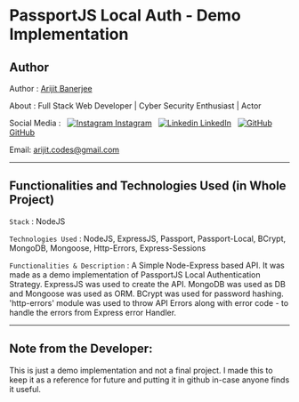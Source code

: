 # PassportJS Local Auth - Demo Implementation

## Author

Author : [Arijit Banerjee](https://www.github.com/ArijitCodes)

About : Full Stack Web Developer | Cyber Security Enthusiast | Actor

Social Media : &nbsp;
[![Instagram](https://i.ibb.co/4t76vTc/insta-transparent-14px.png) Instagram](https://www.instagram.com/arijit.codes)
&nbsp;
[![Linkedin](https://i.stack.imgur.com/gVE0j.png) LinkedIn](https://www.linkedin.com/in/arijitban)
&nbsp;
[![GitHub](https://i.imgur.com/o7f6k1e.png) GitHub](https://github.com/ArijitCodes)

Email: arijit.codes@gmail.com

<hr>
<!-- 
## Live Demo

For a Live Demo, check : [https://arijit-passport-google-oauth20.herokuapp.com](https://arijit-passport-google-oauth20.herokuapp.com)

<hr> 
-->

## Functionalities and Technologies Used (in Whole Project)

`Stack` : NodeJS

`Technologies Used` : NodeJS, ExpressJS, Passport, Passport-Local, BCrypt, MongoDB, Mongoose, Http-Errors, Express-Sessions

`Functionalities & Description` : A Simple Node-Express based API. It was made as a demo implementation of PassportJS Local Authentication Strategy. ExpressJS was used to create the API. MongoDB was used as DB and Mongoose was used as ORM. BCrypt was used for password hashing. 'http-errors' module was used to throw API Errors along with error code - to handle the errors from Express error Handler.

<hr>

## Note from the Developer:

This is just a demo implementation and not a final project. I made this to keep it as a reference for future and putting it in github in-case anyone finds it useful.

#

